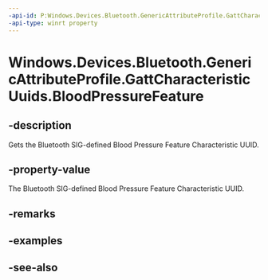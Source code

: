 ----api-id: P:Windows.Devices.Bluetooth.GenericAttributeProfile.GattCharacteristicUuids.BloodPressureFeature
-api-type: winrt property
---<!-- Property syntaxpublic System.Guid BloodPressureFeature { get; }--># Windows.Devices.Bluetooth.GenericAttributeProfile.GattCharacteristicUuids.BloodPressureFeature## -descriptionGets the Bluetooth SIG-defined Blood Pressure Feature Characteristic UUID.## -property-valueThe Bluetooth SIG-defined Blood Pressure Feature Characteristic UUID.## -remarks## -examples## -see-also